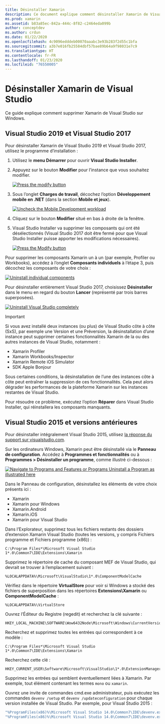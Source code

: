 ```yaml
---
title: Désinstaller Xamarin
description: Ce document explique comment désinstaller Xamarin de Visual Studio sur Windows.
ms.prod: xamarin
ms.assetid: b83a85ec-842a-444c-8f82-c2464eda099b
author: conceptdev
ms.author: crdun
ms.date: 01/22/2020
ms.openlocfilehash: 4c9096edddeb00070aaabc3e93b283f2d55c1bfa
ms.sourcegitcommit: a3b7e016fb25584dbf57bae89b64a9f98031e7c9
ms.translationtype: HT
ms.contentlocale: fr-FR
ms.lasthandoff: 01/23/2020
ms.locfileid: "76550005"
---
```

# <a name="uninstall-xamarin-from-visual-studio"></a>Désinstaller Xamarin de Visual Studio

Ce guide explique comment supprimer Xamarin de Visual Studio sur Windows.

<a name="uninstallvs2017" />

## <a name="visual-studio-2019-and-visual-studio-2017"></a>Visual Studio 2019 et Visual Studio 2017

Pour désinstaller Xamarin de Visual Studio 2019 et Visual Studio 2017, utilisez le programme d’installation :

1. Utilisez le **menu Démarrer** pour ouvrir **Visual Studio Installer**.

2. Appuyez sur le bouton **Modifier** pour l’instance que vous souhaitez modifier.

    [![](uninstalling-xamarin-images/vs2017-02-sml.png "Press the modify button")](uninstalling-xamarin-images/vs2017-02.png#lightbox)

3. Sous l’onglet **Charges de travail**, décochez l’option  **Développement mobile en .NET** (dans la section **Mobile et jeux**).

    [![](uninstalling-xamarin-images/vs2017-03-sml.png "Uncheck the Mobile Development workload")](uninstalling-xamarin-images/vs2017-03.png#lightbox)

4. Cliquez sur le bouton **Modifier** situé en bas à droite de la fenêtre.

5. Visual Studio Installer va supprimer les composants qui ont été désélectionnés (Visual Studio 2017 doit être fermé pour que Visual Studio Installer puisse apporter les modifications nécessaires).

    [![](uninstalling-xamarin-images/vs2017-04-sml.png "Press the Modify button")](uninstalling-xamarin-images/vs2017-04.png#lightbox)

Pour supprimer les composants Xamarin un à un (par exemple, Profiler ou Workbooks), accédez à l’onglet **Composants individuels** à l’étape 3, puis décochez les composants de votre choix :

[![](uninstalling-xamarin-images/vs2017-components-sml.png "Uninstall individual components")](uninstalling-xamarin-images/vs2017-components.png#lightbox)

Pour désinstaller entièrement Visual Studio 2017, choisissez **Désinstaller** dans le menu en regard du bouton **Lancer** (représenté par trois barres superposées).

[![](uninstalling-xamarin-images/vs2017-uninstall-sml.png "Uninstall Visual Studio completely")](uninstalling-xamarin-images/vs2017-uninstall.png#lightbox)

> [!IMPORTANT]
> Si vous avez installé deux instances (ou plus) de Visual Studio côte à côte (SxS), par exemple une Version et une Préversion, la désinstallation d’une instance peut supprimer certaines fonctionnalités Xamarin de la ou des autres instances de Visual Studio, notamment :
>
> - Xamarin Profiler
> - Xamarin Workbooks/Inspector
> - Xamarin Remote iOS Simulator
> - SDK Apple Bonjour
>
> Sous certaines conditions, la désinstallation de l’une des instances côte à côte peut entraîner la suppression de ces fonctionnalités. Cela peut alors dégrader les performances de la plateforme Xamarin sur les instances restantes de Visual Studio.
>
>Pour résoudre ce problème, exécutez l’option **Réparer** dans Visual Studio Installer, qui réinstallera les composants manquants.

<a name="uninstallvs2015"></a>

## <a name="visual-studio-2015-and-earlier"></a>Visual Studio 2015 et versions antérieures

Pour désinstaller intégralement Visual Studio 2015, utilisez [la réponse du support sur visualstudio.com](https://visualstudio.microsoft.com/vs/support/vs2015/uninstall-visual-studio-2015/).

Sur les ordinateurs Windows, Xamarin peut être désinstallé via le **Panneau de configuration**. Accédez à **Programmes et fonctionnalités** ou à **Programmes > Désinstaller un programme**, comme illustré ci-dessous :

 [![](uninstalling-xamarin-images/image3.png "Navigate to Programs and Features or Programs  Uninstall a Program as illustrated here")](uninstalling-xamarin-images/image3.png#lightbox)

Dans le Panneau de configuration, désinstallez les éléments de votre choix présents ici :

- Xamarin
- Xamarin pour Windows
- Xamarin.Android
- Xamarin.iOS
- Xamarin pour Visual Studio

Dans l’Explorateur, supprimez tous les fichiers restants des dossiers d’extension Xamarin Visual Studio (toutes les versions, y compris Fichiers programme et Fichiers programme (x86)) :

```
C:\Program Files*\Microsoft Visual Studio 1*.0\Common7\IDE\Extensions\Xamarin
```

Supprimez le répertoire de cache du composant MEF de Visual Studio, qui devrait se trouver à l’emplacement suivant :

```
%LOCALAPPDATA%\Microsoft\VisualStudio\1*.0\ComponentModelCache
```

Vérifiez dans le répertoire **VirtualStore** pour voir si Windows a stocké des fichiers de superposition dans les répertoires **Extensions\Xamarin** ou **ComponentModelCache** :

```
%LOCALAPPDATA%\VirtualStore
```

Ouvrez l’Éditeur du Registre (regedit) et recherchez la clé suivante :

```
HKEY_LOCAL_MACHINE\SOFTWARE\Wow6432Node\Microsoft\Windows\CurrentVersion\SharedDlls
```

Recherchez et supprimez toutes les entrées qui correspondent à ce modèle :

```
C:\Program Files*\Microsoft Visual Studio 1*.0\Common7\IDE\Extensions\Xamarin
```

Recherchez cette clé :

```
HKEY_CURRENT_USER\Software\Microsoft\VisualStudio\1*.0\ExtensionManager\PendingDeletions
```

Supprimez les entrées qui semblent éventuellement liées à Xamarin. Par exemple, tout élément contenant les termes `mono` ou `xamarin`.

Ouvrez une invite de commandes cmd.exe administrateur, puis exécutez les commandes `devenv /setup` et `devenv /updateconfiguration` pour chaque version installée de Visual Studio. Par exemple, pour Visual Studio 2015 :

```cmd
"%ProgramFiles(x86)%\Microsoft Visual Studio 14.0\Common7\IDE\devenv.exe" /setup
"%ProgramFiles(x86)%\Microsoft Visual Studio 14.0\Common7\IDE\devenv.exe" /updateconfiguration
```
